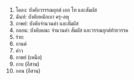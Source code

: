 1. โคลง: บังคับวรรรณยุกต์ เอก โท และสัมผัส
2. ฉันท์: บังคับหนักเบา ครุ-ลหุ
3. กาพย์: บังคับจำนวนคำ และสัมผัส
4. กลอน: บังคับคณะ จำนวนคำ สัมผัส และวรรณยุกต์ท้ายวรรค
5. ร่าย: 
6. กานต์
7. ค่าว
8. กาพย์ (เหนือ)
9. กาบ (อีสาน)
10. กอน (อีสาน)